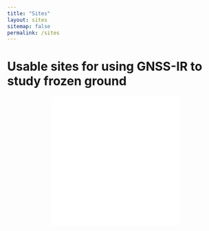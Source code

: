 ```yaml
---
title: "Sites"
layout: sites
sitemap: false
permalink: /sites
---
```


# Usable sites for using GNSS-IR to study frozen ground

<div style="width:100%; height:350px;border:none;text-align:center">
	<iframe allowtransparency="yes" frameborder="0" width="300" height="300" src="sites_map.html"/>
</div>